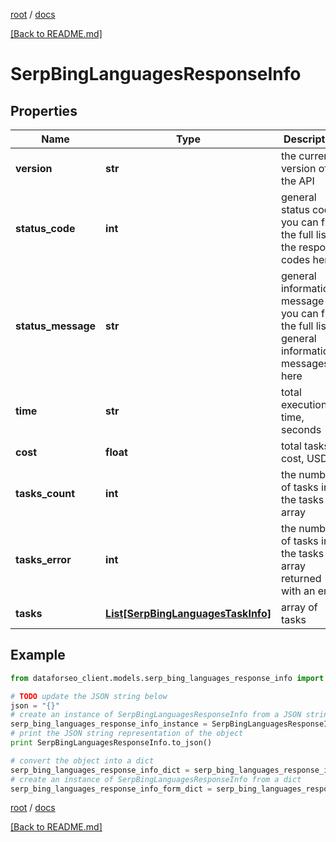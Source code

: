 [root](./../ "root") / [docs](./ "docs")

[[Back to README.md]](./../README.md "[Back to README.md]")

# SerpBingLanguagesResponseInfo

## Properties

Name | Type | Description | Notes
------------ | ------------- | ------------- | -------------
**version** | **str** | the current version of the API | [optional]
**status_code** | **int** | general status code you can find the full list of the response codes here | [optional]
**status_message** | **str** | general informational message you can find the full list of general informational messages here | [optional]
**time** | **str** | total execution time, seconds | [optional]
**cost** | **float** | total tasks cost, USD | [optional]
**tasks_count** | **int** | the number of tasks in the tasks array | [optional]
**tasks_error** | **int** | the number of tasks in the tasks array returned with an error | [optional]
**tasks** | [**List[SerpBingLanguagesTaskInfo]**](SerpBingLanguagesTaskInfo.md) | array of tasks | [optional]

## Example

```python
from dataforseo_client.models.serp_bing_languages_response_info import SerpBingLanguagesResponseInfo

# TODO update the JSON string below
json = "{}"
# create an instance of SerpBingLanguagesResponseInfo from a JSON string
serp_bing_languages_response_info_instance = SerpBingLanguagesResponseInfo.from_json(json)
# print the JSON string representation of the object
print SerpBingLanguagesResponseInfo.to_json()

# convert the object into a dict
serp_bing_languages_response_info_dict = serp_bing_languages_response_info_instance.to_dict()
# create an instance of SerpBingLanguagesResponseInfo from a dict
serp_bing_languages_response_info_form_dict = serp_bing_languages_response_info.from_dict(serp_bing_languages_response_info_dict)
```

  

[root](./../ "root") / [docs](./ "docs")

[[Back to README.md]](./../README.md "[Back to README.md]")